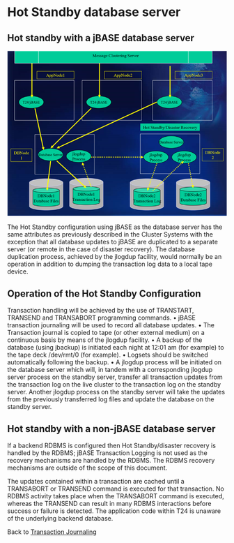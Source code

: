 # Hot Standby database server  

<PageHeader />

## Hot standby with a jBASE database server

![Picture9](./Picture9.png)

The Hot Standby configuration using jBASE as the database server has the same attributes as previously described in the Cluster Systems with the exception that all database updates to jBASE are duplicated to a separate server (or remote in the case of disaster recovery). The database duplication process, achieved by the jlogdup facility, would normally be an operation in addition to dumping the transaction log data to a local tape device.

## Operation of the Hot Standby Configuration  

Transaction handling will be achieved by the use of TRANSTART, TRANSEND and TRANSABORT programming commands.
• jBASE transaction journaling will be used to record all database updates.
• The Transaction journal is copied to tape (or other external medium) on a continuous basis by means of the jlogdup facility.
• A backup of the database (using jbackup) is initiated each night at 12:01 am (for example) to the tape deck /dev/rmt/0 (for example).
• Logsets should be switched automatically following the backup.
• A jlogdup process will be initiated on the database server which will, in tandem with a corresponding jlogdup server process on the standby server, transfer all transaction updates from the transaction log on the live cluster to the transaction log on the standby server.
Another jlogdup process on the standby server will take the updates from the previously transferred log files and update the database on the standby server.

## Hot standby with a non-jBASE database server  

If a backend RDBMS is configured then Hot Standby/disaster recovery is handled by the RDBMS; jBASE Transaction Logging is not used as the recovery mechanisms are handled by the RDBMS. The RDBMS recovery mechanisms are outside of the scope of this document.  

The updates contained within a transaction are cached until a TRANSABORT or TRANSEND command is executed for that transaction. No RDBMS activity takes place when the TRANSABORT command is executed, whereas the TRANSEND can result in many RDBMS interactions before success or failure is detected. The application code within T24 is unaware of the underlying backend database.  

Back to [Transaction Journaling](./../README.md)

<PageFooter />
